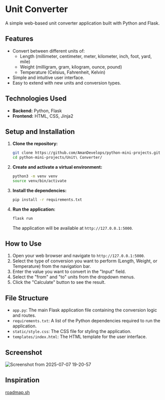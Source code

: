 # Unit Converter

A simple web-based unit converter application built with Python and Flask.

## Features

*   Convert between different units of:
    *   Length (millimeter, centimeter, meter, kilometer, inch, foot, yard, mile)
    *   Weight (milligram, gram, kilogram, ounce, pound)
    *   Temperature (Celsius, Fahrenheit, Kelvin)
*   Simple and intuitive user interface.
*   Easy to extend with new units and conversion types.

## Technologies Used

*   **Backend:** Python, Flask
*   **Frontend:** HTML, CSS, Jinja2

## Setup and Installation

1.  **Clone the repository:**
    ```bash
    git clone https://github.com/AmanDevelops/python-mini-projects.git
    cd python-mini-projects/Unit\ Converter/
    ```

2.  **Create and activate a virtual environment:**
    ```bash
    python3 -m venv venv
    source venv/bin/activate
    ```

3.  **Install the dependencies:**
    ```bash
    pip install -r requirements.txt
    ```

4.  **Run the application:**
    ```bash
    flask run
    ```

    The application will be available at `http://127.0.0.1:5000`.

## How to Use

1.  Open your web browser and navigate to `http://127.0.0.1:5000`.
2.  Select the type of conversion you want to perform (Length, Weight, or Temperature) from the navigation bar.
3.  Enter the value you want to convert in the "Input" field.
4.  Select the "from" and "to" units from the dropdown menus.
5.  Click the "Calculate" button to see the result.

## File Structure

*   `app.py`: The main Flask application file containing the conversion logic and routes.
*   `requirements.txt`: A list of the Python dependencies required to run the application.
*   `static/style.css`: The CSS file for styling the application.
*   `templates/index.html`: The HTML template for the user interface.


## Screenshot
![Screenshot from 2025-07-07 19-20-57](https://github.com/user-attachments/assets/633699ce-294d-4e5b-bd8c-597c153f608b)


## Inspiration

[roadmap.sh](https://roadmap.sh/projects/unit-converter)

